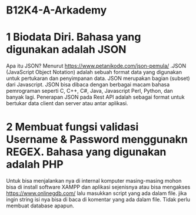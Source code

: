 # B12K4-A-Arkademy

# 1 Biodata Diri. Bahasa yang digunakan adalah JSON
Apa itu JSON?
Menurut https://www.petanikode.com/json-pemula/ .JSON (JavaScript Object Notation) adalah sebuah format data yang digunakan untuk pertukaran dan penyimpanan data. JSON merupakan bagian (subset) dari Javascript. JSON bisa dibaca dengan berbagai macam bahasa pemrograman seperti C, C++, C#, Java, Javascript Perl, Python, dan banyak lagi. Penerapan JSON pada Rest API adalah sebagai format untuk bertukar data client dan server atau antar aplikasi.
# 2 Membuat fungsi validasi Username & Password menggunakn REGEX. Bahasa yang digunakan adalah PHP
Untuk bisa menjalankan nya di internal komputer masing-masing mohon bisa di install software XAMPP dan aplikasi sejenisnya atau bisa mengakses https://www.onlinegdb.com/ lalu masukkan script yang ada dalam file. jika ingin string isi nya bisa di baca di komentar yang ada dalam file. Tidak perlu membuat database apapun.
